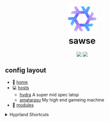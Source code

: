 <div align="center">
<h1>
<img width="96" src="./assets/68747470733a2f2f66696c65732e617274747572696e2e636f6d2f66696c65732f6e69786f73636f6c6f7266756c2e737667.svg"></img> <br>
  sawse
</h1>
<p></p>
  <img src="https://img.shields.io/github/stars/isabelroses/dotfiles?color=f5c2e7&labelColor=303446&style=for-the-badge&logo=starship&logoColor=f5c2e7">
  <img src="https://img.shields.io/github/repo-size/isabelroses/dotfiles?color=fab387&labelColor=303446&style=for-the-badge&logo=github&logoColor=fab387">
 <p></p>
</div>


## config layout

- :house_with_garden: [home](../home)
- :computer: [hosts](../hosts/)
  - [hydra](../hosts/hydra/) A super mid spec latop
  - [amatarasu](../hosts/amatarasu/) My high end gameing machine
- :electric_plug: [modules](../modules/)

<details>
<summary> Hyprland Shortcuts </summary>

| Shortcut | What it does |
|---|---|
| <kbd>SUPER+RETURN</kbd> | open terminal |
| <kbd>SUPER+B</kbd> | open browser |
| <kbd>SUPER+C</kbd> | open editor |
| <kbd>SUPER+O</kbd> | open notes |
| <kbd>SUPER+E</kbd> | open file manager |
| <kbd>SUPER+Q</kbd> | quit |
| <kbd>SUPER+D</kbd> | launcher |
| <kbd>SUPER+F</kbd> | fullscreen |
| <kbd>SUPER+[number]</kbd> | open workspace [number] |
| <kbd>SUPER+SHIFT+[number]</kbd> | move to workspace [number] |

</details>

